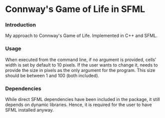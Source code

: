 # Connway's Game of Life in SFML

### Introduction
My approach to Connway's Game of Life. Implemented in C++ and SFML.

### Usage
When executed from the command line, if no argument is provided, cells' width is set by default to 10 pixels. If the user wants to change it, needs to provide the size in pixels as the only argument for the program. This size should be between 1 and 100 (both included).

### Dependencies
While direct SFML dependencies have been included in the package, it still depends on dynamic libraries. Hence, it is required for the user to have SFML installed anyway.

